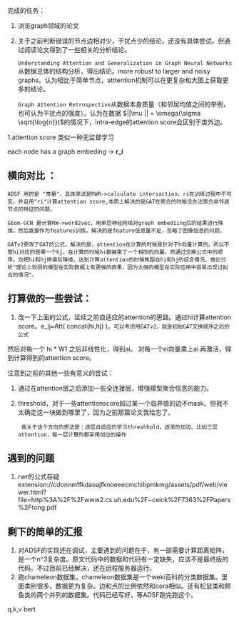 完成的任务：
1. 浏览graph领域的论文
2. 关于之前判断错误的节点边相对少，干扰点少的结论，还没有具体尝试。但通过阅读论文得到了一些相关的分析结论。
   
   `Understanding Attention and Generalization in Graph Neural Networks` 从数据总体的结构分析，得出结论。more robust to larger and noisy graphs。认为相比于简单节点，atttention机制可以在更复杂和大图上获取更多的结论。

   `Graph Attention Retrospective`从数据本身质量（和邻居均值之间的举例，也可认为干扰点的强度）。认为在数据 $||\mu || = \omega(\sigma \sqrt{\log{n}})$的情况下，intra-edge的attention score会区别于类外边。
<!-- 
   **CSBM**是Graph Attention Retrospective生成数据的工具。但是我没仔细看。 -->


1.attention score 类似一种无监督学习 

each node has a graph embeding -> **r_i**

## 横向对比 ：


    ADSF 用的是 "常量"，具体来说是RWR->calculate intersaction，ri在训练过程中不可变。并且用"ri"计算attention score,本质上解决的是GAT在聚合的时候没办法聚合非邻居节点的特征的问题。

    GEom-GCN 是计算RW->word2vec，用单层神经网络对graph embediing后的结果进行降维。然后直接作为features训练。解决的是feature信息量不足，忽略了图像信息的问题。

    GATv2更改了GAT的公式，解决的是，attention在计算的时候是针对于h向量计算的。所以不管hi对应的是哪一个hj。在计算的时候hi都被乘了一个相同的向量。而通过交换公式中的顺序。向把hi和hj拼接后降维，达到计算attention的时候焦距在hi和hj的综合情况。做出分析"理论上较弱的模型在实际数据上有更强的效果，因为太强的模型在实际应用中容易出现过拟合的情况"。




## 打算做的一些尝试：

1. 改一下上面的公式，延续之前自适应的attention的思路。通过hi计算attention score。e_ij=Att( concat(hi,hj) )。`可以考虑用GATv2，就是初始GAT交换顺序之后的公式`

然后对每一个 hi * W1 之后非线性化，得到ai。 对每一个ei向量乘上ai 再激活，得到计算得到的attention score。

注意到之前的其他一些有意义的尝试：

1. 通过在attention层之后添加一些全连接层，增强模型聚合信息的能力。
2. threshold，对于一些attentionscore超过某一个临界值的边不mask。但我不太确定这一块做到哪里了，因为之前那篇论文我给忘了。

        我关于这个方向的想法是：逐层自适应的学习threshhold，逐渐的加边。比如三层attention，每一层计算的都采用加边的操作
   
## 遇到的问题
1. rwr的公式存疑 extension://cdonnmffkdaoajfknoeeecmchibpmkmg/assets/pdf/web/viewer.html?file=http%3A%2F%2Fwww2.cs.uh.edu%2F~ceick%2F7363%2FPapers%2Ftong.pdf
   
   
## 剩下的简单的汇报 
1. 对ADSF的实现还在调试，主要遇到的问题在于，有一部需要计算距离矩阵，是一个n^3复杂度。原文代码中的数据和代码有一定缺失，应该不是最终版的代码。不过目前已经解决，还在远程服务器运行。
2. 跑chameleon数据集，chameleon数据集是一个weki百科的分类数据集。里面类别很多，数据更为复杂。边和点的比例依然和cora相似。还有松鼠类和鳄鱼类的两个并列的数据集。代码已经写好，等ADSF跑完跑这个。

q,k,v
bert 
